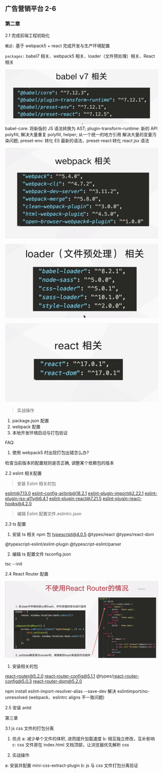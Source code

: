 ## 广告营销平台 2-6

### 第二章

2.1 完成前端工程初始化

`概述:` 基于 webpack5 + react 完成开发与生产环境配置

`packages:` babel7 相关、webpack5 相关、loader（文件预处理）相关、React 相关

![babel](./docs/babel.png) babel-core: 将新版的 JS 语法转换为 AST; plugin-transform-runtime: 新的 API polyfill, 解决大量重复 polyfill, helper; 从一个统一的地方引用 解决大量的变量污染问题; preset-env: 转化 ES 最新的语法，preset-react:转化 react jsx 语法

![webpack](./docs/webpack.png)

![loader](./docs/loader.png)

![react](./docs//react.png)

> 实战操作

1. package.json 配置
2. webpack 配置
3. 本地开发环境启动与打包验证

FAQ:

1. 使用 webpack5 时出现打包出错怎么办?

检查当前版本的配置规则是否正确, 调整某个依赖包的版本

2.2 eslint 相关配置

> 安装 Eslint 相关的包

eslint@7.13.0 eslint-config-airbnb@18.2.1 eslint-plugin-import@2.22.1 eslint-plugin-jsx-a11y@6.4.1 eslint-plugin-react@7.21.5 eslint-plugin-react-hooks@4.2.0

> 编辑 Eslint 配置文件.eslintrc.json

2.3 ts 配置

1. 安装 ts 相关 npm 包
   typescript@4.0.5 @types/react @types/react-dom

@typescript-eslint/eslint-plugin @typescript-eslint/parser

2. 编辑 ts 配置文件 tsconfig.json

tsc --init

2.4 React Router 配置

![beforehash](./docs/before_hash.png)

1. 安装相关的包

react-router@5.2.0 react-router-config@5.1.1 @types/react-router-config@5.0.3 react-router-dom@5.2.0

npm install eslint-import-resolver-alias --save-dev 解决 eslintimport/no-unresolved (webpack、eslintrc aligns 不一致问题)

2.5 安装 antd

第三章

3.1 js css 文件的打包分离

1. 优点
   a: 减少单个文件的体积, 进而提升加载速度
   b: 相互独立修改，互补影响
   c: css 文件房在 index.html 文档顶部，让浏览器优先解析 css

2. 实战操作

a: 安装并配置 mini-css-extract-plugin
b: js 与 css 文件打包分离验证
